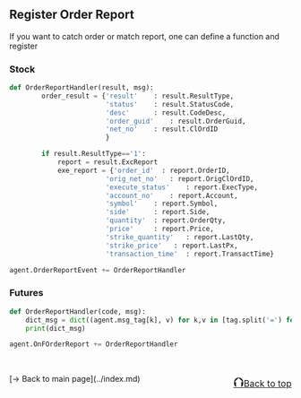## Register Order Report
If you want to catch order or match report, one can define a function and register

### Stock
```python
def OrderReportHandler(result, msg):
        order_result = {'result'    : result.ResultType,
                        'status'    : result.StatusCode,
                        'desc'      : result.CodeDesc,
                        'order_guid'    : result.OrderGuid,
                        'net_no'    : result.ClOrdID
                        }

        if result.ResultType=='1':
            report = result.ExcReport
            exe_report = {'order_id'  : report.OrderID,
                        'orig_net_no'   : report.OrigClOrdID,
                        'execute_status'    : report.ExecType,
                        'account_no'    : report.Account,
                        'symbol'    : report.Symbol,
                        'side'      : report.Side,
                        'quantity'  : report.OrderQty,
                        'price'     : report.Price,
                        'strike_quantity'   : report.LastQty,
                        'strike_price'   : report.LastPx,
                        'transaction_time'  : report.TransactTime}

agent.OrderReportEvent += OrderReportHandler
```

### Futures
```python
def OrderReportHandler(code, msg):
    dict_msg = dict((agent.msg_tag[k], v) for k,v in [tag.split('=') for tag in msg.split('|')])
    print(dict_msg)

agent.OnFOrderReport += OrderReportHandler
```
<br/>
<p style="text-align:left;">
    [→ Back to main page](../index.md)
    <span style="float:right;">
        <a href="#top"><font size="5">⮉</font><font size="3">Back to top</font></a>
    </span>
</p>